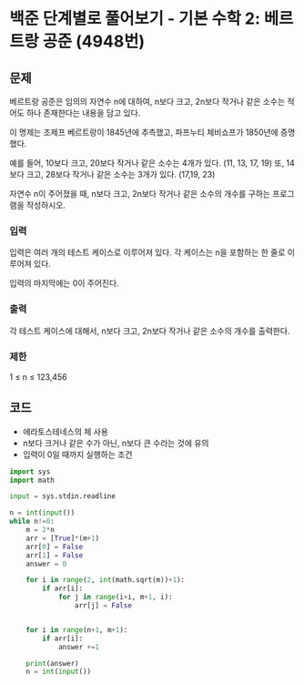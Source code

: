 # 백준 단계별로 풀어보기 - 기본 수학 2: 베르트랑 공준 (4948번)
## 문제
베르트랑 공준은 임의의 자연수 n에 대하여, n보다 크고, 2n보다 작거나 같은 소수는 적어도 하나 존재한다는 내용을 담고 있다.

이 명제는 조제프 베르트랑이 1845년에 추측했고, 파프누티 체비쇼프가 1850년에 증명했다.

예를 들어, 10보다 크고, 20보다 작거나 같은 소수는 4개가 있다. (11, 13, 17, 19) 또, 14보다 크고, 28보다 작거나 같은 소수는 3개가 있다. (17,19, 23)

자연수 n이 주어졌을 때, n보다 크고, 2n보다 작거나 같은 소수의 개수를 구하는 프로그램을 작성하시오. 

### 입력
입력은 여러 개의 테스트 케이스로 이루어져 있다. 각 케이스는 n을 포함하는 한 줄로 이루어져 있다.

입력의 마지막에는 0이 주어진다.

### 출력
각 테스트 케이스에 대해서, n보다 크고, 2n보다 작거나 같은 소수의 개수를 출력한다.

### 제한
1 ≤ n ≤ 123,456


## 코드
- 에라토스테네스의 체 사용
- n보다 크거나 같은 수가 아닌, n보다 큰 수라는 것에 유의
- 입력이 0일 때까지 실행하는 조건


```python
import sys
import math

input = sys.stdin.readline

n = int(input())
while n!=0:
    m = 2*n
    arr = [True]*(m+1)
    arr[0] = False
    arr[1] = False
    answer = 0

    for i in range(2, int(math.sqrt(m))+1):
        if arr[i]:
            for j in range(i+i, m+1, i):
                arr[j] = False


    for i in range(n+1, m+1):
        if arr[i]:
            answer +=1

    print(answer)
    n = int(input())
```

